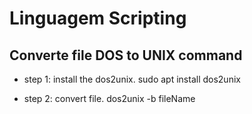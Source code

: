 # Linguagem Scripting

## Converte file DOS to UNIX command
- step 1: install the dos2unix.
sudo apt install dos2unix

- step 2: convert file.
dos2unix -b fileName